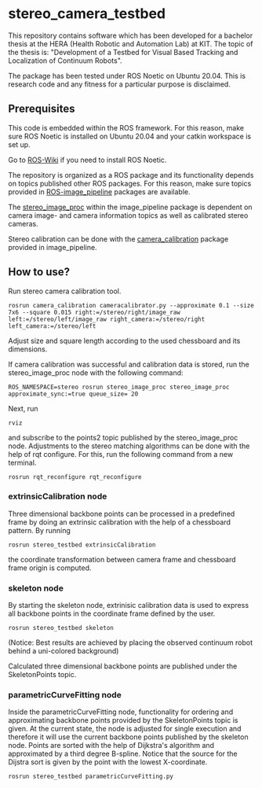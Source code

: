 <!-- Headings -->
# stereo_camera_testbed
This repository contains software which has been developed for a bachelor thesis at the HERA (Health Robotic and Automation Lab) at KIT.
The topic of the thesis is: "Development of a Testbed for Visual Based Tracking and Localization of Continuum Robots".

The package has been tested under ROS Noetic on Ubuntu 20.04. This is research code and any fitness for a particular purpose is disclaimed. 

## Prerequisites
This code is embedded within the ROS framework.
For this reason, make sure ROS Noetic is installed on Ubuntu 20.04 and your catkin workspace is set up. 

Go to [ROS-Wiki](http://wiki.ros.org/noetic/Installation/Ubuntu) if you need to install ROS Noetic. 

The repository is organized as a ROS package and its functionality depends on topics published other ROS packages. 
For this reason, make sure topics provided in [ROS-image_pipeline](http://wiki.ros.org/image_pipeline?distro=noetic) packages are available. 

The [stereo_image_proc](http://wiki.ros.org/stereo_image_proc?distro=noetic) within the image_pipeline package is dependent on camera image- and camera information topics as well as calibrated stereo cameras. 

Stereo calibration can be done with the [camera_calibration](http://wiki.ros.org/camera_calibration?distro=noetic) package provided in image_pipeline. 
 
## How to use?

Run stereo camera calibration tool.
```
rosrun camera_calibration cameracalibrator.py --approximate 0.1 --size 7x6 --square 0.015 right:=/stereo/right/image_raw left:=/stereo/left/image_raw right_camera:=/stereo/right left_camera:=/stereo/left
```
Adjust size and square length according to the used chessboard and its dimensions. 

If camera calibration was successful and calibration data is stored, run the stereo_image_proc node with the following command:
```
ROS_NAMESPACE=stereo rosrun stereo_image_proc stereo_image_proc approximate_sync:=true queue_size= 20
```
Next, run 
```
rviz
```
and subscribe to the points2 topic published by the stereo_image_proc node.
Adjustments to the stereo matching algorithms can be done with the help of rqt configure. For this, run the following command from a new terminal.
```
rosrun rqt_reconfigure rqt_reconfigure
```
### extrinsicCalibration node
Three dimensional backbone points can be processed in a predefined frame by doing an extrinsic calibration with the help of a chessboard pattern.
By running
```
rosrun stereo_testbed extrinsicCalibration
```
the coordinate transformation between camera frame and chessboard frame origin is computed. 

### skeleton node
By starting the skeleton node, extrinisic calibration data is used to express all backbone points in the coordinate frame defined by the user.
```
rosrun stereo_testbed skeleton 
```
(Notice: Best results are achieved by placing the observed continuum robot behind a uni-colored background)

Calculated three dimensional backbone points are published under the SkeletonPoints topic.

### parametricCurveFitting node
Inside the parametricCurveFitting node, functionality for ordering and approximating backbone points provided by the SkeletonPoints topic is given.
At the current state, the node is adjusted for single execution and therefore it will use the current backbone points published by the skeleton node. 
Points are sorted with the help of Dijkstra's algorithm and approximated by a third degree B-spline. Notice that the source for the Dijstra sort is given by the point with the lowest X-coordinate. 
```
rosrun stereo_testbed parametricCurveFitting.py 
```






